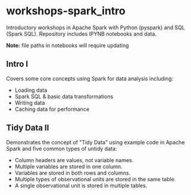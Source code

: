# workshops-spark_intro
Introductory workshops in Apache Spark with Python (pyspark) and SQL (Spark SQL). Repository includes IPYNB notebooks and data.

__Note:__ file paths in notebooks will require updating

## Intro I
Covers some core concepts using Spark for data analysis including:
* Loading data
* Spark SQL & basic data transformations
* Writing data
* Caching data for performance

## Tidy Data II
Demonstrates the concept of "Tidy Data" using example code in Apache Spark and five common types of untidy data:
* Column headers are values, not variable names. 
* Multiple variables are stored in one column. 
* Variables are stored in both rows and columns.  
* Multiple types of observational units are stored in the same table.  
* A single observational unit is stored in multiple tables.  
